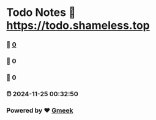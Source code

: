 # Todo Notes :link: https://todo.shameless.top 
### :page_facing_up: [0](https://todo.shameless.top/tag.html) 
### :speech_balloon: 0 
### :hibiscus: 0 
### :alarm_clock: 2024-11-25 00:32:50 
### Powered by :heart: [Gmeek](https://github.com/Meekdai/Gmeek)
